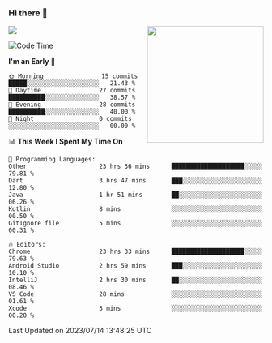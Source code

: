 ### Hi there 👋

![](https://metrics.lecoq.io/itaowu?template=classic&config.timezone=Asia%2FShanghai)
<img align='right' src="https://media.giphy.com/media/M9gbBd9nbDrOTu1Mqx/giphy.gif" width="230">

<!--START_SECTION:waka-->
![Code Time](http://img.shields.io/badge/Code%20Time-237%20hrs%2017%20mins-blue)

**I'm an Early 🐤** 

```text
🌞 Morning                15 commits          █████░░░░░░░░░░░░░░░░░░░░   21.43 % 
🌆 Daytime                27 commits          ██████████░░░░░░░░░░░░░░░   38.57 % 
🌃 Evening                28 commits          ██████████░░░░░░░░░░░░░░░   40.00 % 
🌙 Night                  0 commits           ░░░░░░░░░░░░░░░░░░░░░░░░░   00.00 % 
```


📊 **This Week I Spent My Time On** 

```text
💬 Programming Languages: 
Other                    23 hrs 36 mins      ████████████████████░░░░░   79.81 % 
Dart                     3 hrs 47 mins       ███░░░░░░░░░░░░░░░░░░░░░░   12.80 % 
Java                     1 hr 51 mins        ██░░░░░░░░░░░░░░░░░░░░░░░   06.26 % 
Kotlin                   8 mins              ░░░░░░░░░░░░░░░░░░░░░░░░░   00.50 % 
GitIgnore file           5 mins              ░░░░░░░░░░░░░░░░░░░░░░░░░   00.31 % 

🔥 Editors: 
Chrome                   23 hrs 33 mins      ████████████████████░░░░░   79.63 % 
Android Studio           2 hrs 59 mins       ███░░░░░░░░░░░░░░░░░░░░░░   10.10 % 
IntelliJ                 2 hrs 30 mins       ██░░░░░░░░░░░░░░░░░░░░░░░   08.46 % 
VS Code                  28 mins             ░░░░░░░░░░░░░░░░░░░░░░░░░   01.61 % 
Xcode                    3 mins              ░░░░░░░░░░░░░░░░░░░░░░░░░   00.20 % 
```


 Last Updated on 2023/07/14 13:48:25 UTC
<!--END_SECTION:waka-->

<!--
**itaowu/itaowu** is a ✨ _special_ ✨ repository because its `README.md` (this file) appears on your GitHub profile.

Here are some ideas to get you started:

- 🔭 I’m currently working on ...
- 🌱 I’m currently learning ...
- 👯 I’m looking to collaborate on ...
- 🤔 I’m looking for help with ...
- 💬 Ask me about ...
- 📫 How to reach me: ...
- 😄 Pronouns: ...
- ⚡ Fun fact: ...
-->
